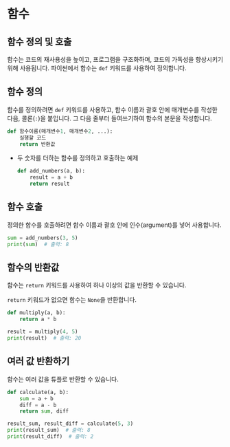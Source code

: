 # 함수

## 함수 정의 및 호출

함수는 코드의 재사용성을 높이고, 프로그램을 구조화하며, 코드의 가독성을 향상시키기 위해 사용됩니다. 파이썬에서 함수는 `def` 키워드를 사용하여 정의합니다.

## 함수 정의

함수를 정의하려면 `def` 키워드를 사용하고, 함수 이름과 괄호 안에 매개변수를 작성한 다음, 콜론(`:`)을 붙입니다. 그 다음 줄부터 들여쓰기하여 함수의 본문을 작성합니다.

```python
def 함수이름(매개변수1, 매개변수2, ...):
    실행할 코드
    return 반환값
```

- 두 숫자를 더하는 함수를 정의하고 호출하는 예제

    ```python
    def add_numbers(a, b):
        result = a + b
        return result
    ```

## 함수 호출

정의한 함수를 호출하려면 함수 이름과 괄호 안에 인수(argument)를 넣어 사용합니다.

```python
sum = add_numbers(3, 5)
print(sum)  # 출력: 8
```

## 함수의 반환값

함수는 `return` 키워드를 사용하여 하나 이상의 값을 반환할 수 있습니다. 

`return` 키워드가 없으면 함수는 `None`을 반환합니다.

```python
def multiply(a, b):
    return a * b

result = multiply(4, 5)
print(result)  # 출력: 20
```

## 여러 값 반환하기

함수는 여러 값을 튜플로 반환할 수 있습니다.

```python
def calculate(a, b):
    sum = a + b
    diff = a - b
    return sum, diff

result_sum, result_diff = calculate(5, 3)
print(result_sum)  # 출력: 8
print(result_diff)  # 출력: 2
```